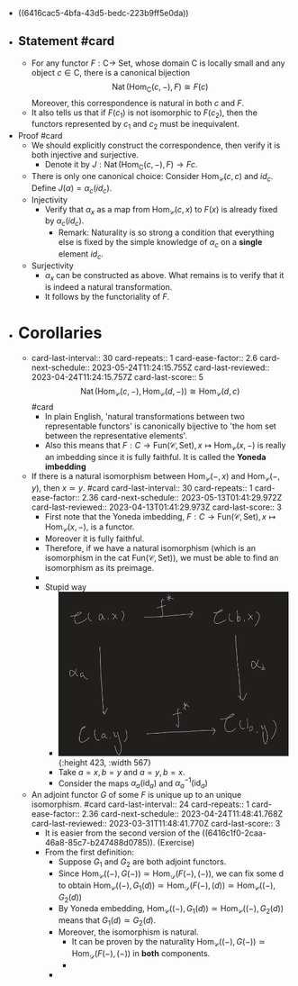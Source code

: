 - ((6416cac5-4bfa-43d5-bedc-223b9ff5e0da))
- Statement #card
	-
	- For any functor $F: \mathrm{C} \rightarrow$ Set, whose domain $\mathrm{C}$ is locally small and any object $c \in \mathrm{C}$, there is a canonical bijection
	  $$
	  \operatorname{Nat}(\mathrm{Hom}_\mathrm{C}(c,-), F) \cong F (c)
	  $$
	  Moreover, this correspondence is natural in both $c$ and $F$.
	- It also tells us that if $F(c_1)$ is not isomorphic to $F(c_2)$, then the functors represented by $c_1$ and $c_2$ must be inequivalent.
- Proof #card
	- We should explicitly construct the correspondence, then verify it is both injective and surjective.
		- Denote it by $J:\operatorname{Nat}(\mathrm{Hom}_\mathrm{C}(c,-), F) \to F c$.
	- There is only one canonical choice: Consider $\mathrm{Hom}_{\mathcal{C}}(c,c)$ and $id_c$. Define $J(\alpha)=\alpha_c(id_c)$.
	- Injectivity
		- Verify that $\alpha_x$ as a map from $\mathrm{Hom}_{\mathcal{C}}(c,x)$ to $F(x)$ is already fixed by $\alpha_c(id_c)$.
			- Remark: Naturality is so strong a condition that everything else is fixed by the simple knowledge of $\alpha_c$ on a **single** element $id_c$.
	- Surjectivity
		- $\alpha_x$ can be constructed as above. What remains is to verify that it is indeed a natural transformation.
		- It follows by the functoriality of $F$.
- # Corollaries
	- card-last-interval:: 30
	  card-repeats:: 1
	  card-ease-factor:: 2.6
	  card-next-schedule:: 2023-05-24T11:24:15.755Z
	  card-last-reviewed:: 2023-04-24T11:24:15.757Z
	  card-last-score:: 5
	  $$
	  \operatorname{Nat}(\mathrm{Hom}_\mathcal{C}(c,-), \mathrm{Hom}_{\mathcal{C}}(d,-)) \cong \mathrm{Hom}_{\mathcal{C}}(d,c)
	  $$ #card
		- In plain English, 'natural transformations between two representable functors' is canonically bijective to 'the hom set between the representative elements'.
		- Also this means that $F:C\to \mathrm{Fun}(\mathcal C,\mathrm{Set}), x\mapsto \mathrm{Hom}_{\mathcal{C}}(x,-)$ is really an imbedding since it is fully faithful.
		  It is called the **Yoneda imbedding**
	- If there is a natural isomorphism between $\mathrm{Hom}_{\mathcal{C}}(-,x)$ and $\mathrm{Hom}_{\mathcal{C}}(-,y)$, then $x \simeq y$. #card
	  card-last-interval:: 30
	  card-repeats:: 1
	  card-ease-factor:: 2.36
	  card-next-schedule:: 2023-05-13T01:41:29.972Z
	  card-last-reviewed:: 2023-04-13T01:41:29.973Z
	  card-last-score:: 3
		- First note that the Yoneda imbedding, $F:C\to \mathrm{Fun}(\mathcal C,\mathrm{Set}), x\mapsto \mathrm{Hom}_{\mathcal{C}}(x,-)$, is a functor.
		- Moreover it is fully faithful.
		- Therefore, if we have a natural isomorphism (which is an isomorphism in the cat $\mathrm{Fun}(\mathcal{C},\mathrm{Set}))$, we must be able to find an isomorphism as its preimage.
		-
		- Stupid way
			- ![image.png](../assets/image_1681351831833_0.png){:height 423, :width 567}
			- Take $a=x,b=y$ and $a=y,b=x$.
			- Consider the maps $\alpha_a(\mathrm{id}_a)$ and $\alpha_a^{-1}(\mathrm{id}_a)$
	- An adjoint functor $G$ of some $F$ is unique up to an unique isomorphism. #card
	  card-last-interval:: 24
	  card-repeats:: 1
	  card-ease-factor:: 2.36
	  card-next-schedule:: 2023-04-24T11:48:41.768Z
	  card-last-reviewed:: 2023-03-31T11:48:41.770Z
	  card-last-score:: 3
		- It is easier from the second version of the ((6416c1f0-2caa-46a8-85c7-b247488d0785)). (Exercise)
		- From the first definition:
			- Suppose $G_1$ and $G_2$ are both adjoint functors.
			- Since $\mathrm{Hom}_{\mathcal{C}}((-),G(-)) \simeq \mathrm{Hom}_{\mathcal{D}}(F(-),(-))$, we can fix some d to obtain $\mathrm{Hom}_{\mathcal{C}}((-),G_1(d)) \simeq \mathrm{Hom}_{\mathcal{D}}(F(-),(d)) \simeq \mathrm{Hom}_{\mathcal{C}}((-),G_2(d))$
			- By Yoneda embedding, $\mathrm{Hom}_{\mathcal{C}}((-),G_1(d)) \simeq \mathrm{Hom}_{\mathcal{C}}((-),G_2(d))$ means that $G_1(d)\simeq G_2(d)$.
			- Moreover, the isomorphism is natural.
				- It can be proven by the naturality $\mathrm{Hom}_{\mathcal{C}}((-),G(-)) \simeq \mathrm{Hom}_{\mathcal{D}}(F(-),(-))$ in **both** components.
				-
			-